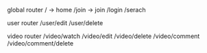 global router
/ -> home
/join -> join
/login
/serach

user router
/user/edit
/user/delete

video router
/video/watch
/video/edit
/video/delete
/video/comment
/video/comment/delete
